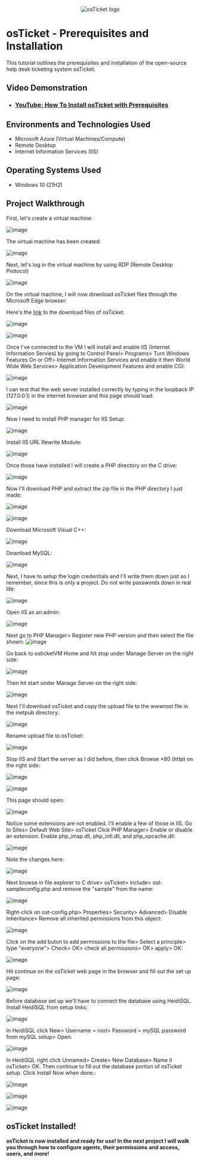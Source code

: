 <p align="center">
<img src="https://i.imgur.com/Clzj7Xs.png" alt="osTicket logo"/>
</p>

<h1>osTicket - Prerequisites and Installation</h1>
This tutorial outlines the prerequisites and installation of the open-source help desk ticketing system osTicket.<br />


<h2>Video Demonstration</h2>

- ### [YouTube: How To Install osTicket with Prerequisites](https://www.youtube.com)

<h2>Environments and Technologies Used</h2>

- Microsoft Azure (Virtual Machines/Compute)
- Remote Desktop
- Internet Information Services (IIS)

<h2>Operating Systems Used </h2>

- Windows 10</b> (21H2)

<h2>Project Walkthrough</h2>

First, let's create a virtual machine:

![image](https://github.com/user-attachments/assets/21ba53af-d727-448f-a6c0-51a83cf87ef9)

The virtual machine has been created:

![image](https://github.com/user-attachments/assets/07355011-8adc-449f-9960-72681f1187ba)

Next, let's log in the virtual machine by using RDP (Remote Desktop Protocol)

![image](https://github.com/user-attachments/assets/bc622b2f-dd49-428b-9ea1-ae244e4948a9)

On the virtual machine, I will now download osTicket files through the Microsoft Edge browser:

Here's the <a href="https://drive.usercontent.google.com/download?id=1b3RBkXTLNGXbibeMuAynkfzdBC1NnqaD&export=download&authuser=0)">link</a> to the download files of osTicket.

![image](https://github.com/user-attachments/assets/81bc6428-695f-43b3-be0b-f7f75bf020ad)

![image](https://github.com/user-attachments/assets/f63bf82b-982a-4e4a-8897-d0a4b2b194c2)

Once I've connected to the VM I will install and enable IIS (Internet Information Servies) by going to Control Panel> Programs> Turn Windows Features On or Off> Internet Information Services and enable it then World Wide Web Services> Application Development Features and enable CGI:

![image](https://github.com/user-attachments/assets/d7b839ad-380f-4e99-b5a0-d28669ef6b77)

I can test that the web server installed correctly by typing in the loopback IP (127.0.0.1) in the internet browser and this page should load:

![image](https://github.com/user-attachments/assets/e96ede41-86af-4d95-b2ef-4a750ab6434b)

Now I need to install PHP manager for IIS Setup:

![image](https://github.com/user-attachments/assets/2a4067ea-20be-481d-84b5-f2d0aa880a31)

Install IIS URL Rewrite Module:

![image](https://github.com/user-attachments/assets/76fff78f-17fd-45de-a028-ce452075c2d9)

Once those have installed I will create a PHP directory on the C drive:

![image](https://github.com/user-attachments/assets/383f4fe6-3636-46a9-8823-58f2d467304f)

Now I'll download PHP and extract the zip file in the PHP directory I just made:

![image](https://github.com/user-attachments/assets/9befcf81-8115-43c9-82ff-b1f1a3ae42b6)

![image](https://github.com/user-attachments/assets/abeabd21-ce23-43f0-96f7-204505f083ef)

Download Microsoft Visual C++:

![image](https://github.com/user-attachments/assets/997e7acb-dd36-4483-a007-6efcf0c01010)

Download MySQL:

![image](https://github.com/user-attachments/assets/5f617264-c988-446d-927b-47e022e24a3f)

Next, I have to setup the login credentials and I'll write them down just so I remember, since this is only a project. Do not write passwords down in real life:

![image](https://github.com/user-attachments/assets/14615a72-eac2-44f8-9d4b-4ce15b77d4da)

Open IIS as an admin:

![image](https://github.com/user-attachments/assets/330e1d06-283d-43af-bf6f-57d587e1d4fc)

Next go to PHP Manager> Register new PHP version and then select the file shown:
![image](https://github.com/user-attachments/assets/47a9ffed-e060-4100-9a15-48e66a8e2d6d)

Go back to osticketVM Home and hit stop under Manage Server on the right side:

![image](https://github.com/user-attachments/assets/1ed48429-7865-40fa-bc91-f2055c142d28)

Then hit start under Manage Server on the right side:

![image](https://github.com/user-attachments/assets/f4c8b04b-3f50-4350-95d3-ca7c1ca2de49)

Next I'll download osTicket and copy the upload file to the wwwroot file in the inetpub directory:

![image](https://github.com/user-attachments/assets/e4b14bd6-68f3-4095-bb28-fbd09e7cfcee)

Rename upload file to osTicket:

![image](https://github.com/user-attachments/assets/959787f7-5853-4ebd-ae02-2c309cc661af)

Stop IIS and Start the server as I did before, then click Browse *80 (http) on the right side:

![image](https://github.com/user-attachments/assets/45086c12-0f7c-4de8-8f2e-d48c85f96b6f)

![image](https://github.com/user-attachments/assets/7b819bc4-75ed-4d69-ada4-5a87a2f59ce4)

This page should open:

![image](https://github.com/user-attachments/assets/f03bca4f-0985-4593-8740-e798d4a08337)

Notice some extensions are not enabled. I'll enable a few of those in IIS. Go to Sites> Default Web Site> osTicket Click PHP Manager> Enable or disable an extension. Enable php_imap.dll, php_intl.dll, and php_opcache.dll:

![image](https://github.com/user-attachments/assets/ccd2953c-0cd8-4533-8cd6-3ecef8dd7600)

Note the changes here:

![image](https://github.com/user-attachments/assets/3b41aac2-fa96-4880-848c-1268f6e5db56)

Next browse in file explorer to C drive> osTicket> include> ost-sampleconfig.php and remove the "sample" from the name:

![image](https://github.com/user-attachments/assets/be981826-ccc9-4fee-b33a-f212dfa5df26)

Right-click on ost-config.php> Properties> Security> Advanced> Disable Inheritance> Remove all inherited permissions from this object:

![image](https://github.com/user-attachments/assets/fe30a37a-8d9a-4827-8cc5-4deee4dfdb63)

Click on the add buton to add permissions to the file> Select a principle> type "everyone"> Check> OK> check all permissions> OK> apply> OK:

![image](https://github.com/user-attachments/assets/2818d9b2-ae04-498a-ae58-9ed9ef32b9c6)

Hit continue on the osTicket web page in the browser and fill out the set up page:

![image](https://github.com/user-attachments/assets/ea0bb2ab-fc87-495e-8449-deaf0f4bc9b0)

Before database set up we'll have to connect the database using HeidiSQL. Install HeidiSQL from setup links:

![image](https://github.com/user-attachments/assets/5296ca6f-2c9a-4a09-a485-b6f12ee85dd7)

In HeidiSQL click New> Username = root> Password = mySQL password from mySQL setup> Open:

![image](https://github.com/user-attachments/assets/b3aa0e3c-a798-4af0-93a2-eb5367a46069)

In HeidiSQL right click Unnamed> Create> New Database> Name it osTicket> OK. Then continue to fill out the database portion of osTicket setup. Click Install Now when done.:

![image](https://github.com/user-attachments/assets/a6e2e408-5597-4a17-90e4-85018e248644)

![image](https://github.com/user-attachments/assets/e708c363-214f-4918-9768-3a11bf4739e9)

![image](https://github.com/user-attachments/assets/09d54ad7-0768-458f-ab76-90455dc1fd62)

<h2>osTicket Installed!</h2>

<b>osTicket is now installed and ready for use! In the next project I will walk you through how to configure agents, their permissions and access, users, and more!  </b>
